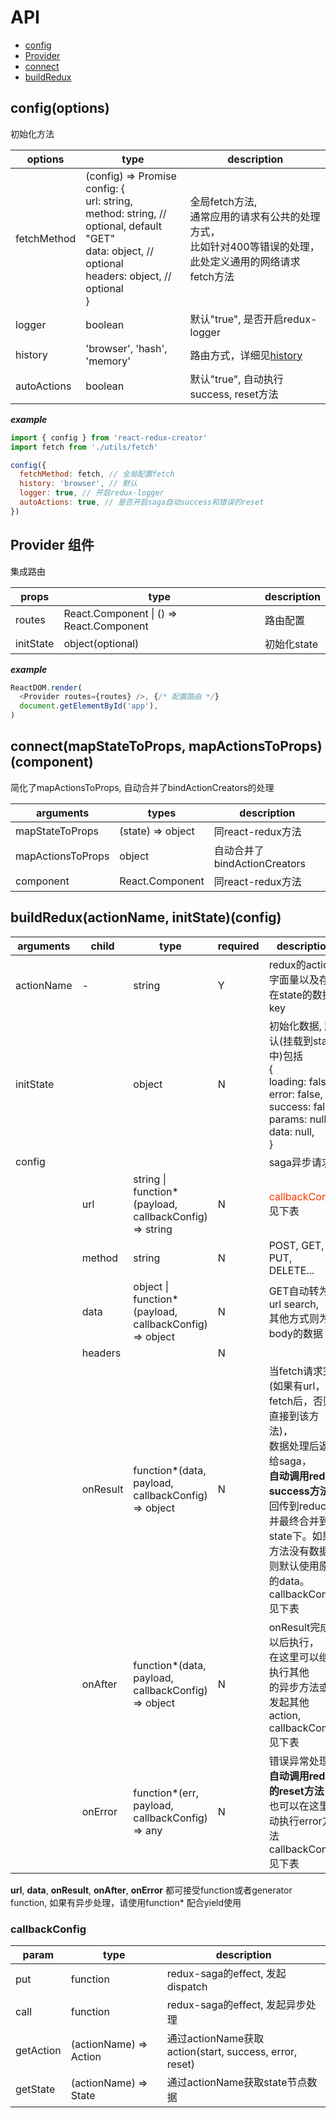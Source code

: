 API
=========================

- <a href="#config">config</a>
- <a href="#provider">Provider</a>
- <a href="#connect">connect</a>
- <a href="#buildRedux">buildRedux</a>


## <a name="config"></a>config(options)

初始化方法

| options     | type                                                         | description                                                  |
| ----------- | ------------------------------------------------------------ | ------------------------------------------------------------ |
| fetchMethod | (config) => Promise<any><br />config: {<br />    url: string, <br />    method: string, // optional, default "GET"<br />    data: object,  // optional <br />    headers: object, // optional<br />} | 全局fetch方法, <br />通常应用的请求有公共的处理方式，<br />比如针对400等错误的处理，此处定义通用的网络请求fetch方法 |
| logger      | boolean                                                      | 默认"true", 是否开启redux-logger                             |
| history     | 'browser', 'hash', 'memory'                                  | 路由方式，详细见[history](https://github.com/ReactTraining/history) |
| autoActions | boolean                                                      | 默认"true", 自动执行success, reset方法                       |


***example***

```javascript
import { config } from 'react-redux-creator'
import fetch from './utils/fetch'

config({
  fetchMethod: fetch, // 全局配置fetch
  history: 'browser', // 默认
  logger: true, // 开启redux-logger
  autoActions: true, // 是否开启saga自动success和错误的reset
})
```


## <a name="provider"></a>Provider 组件

集成路由

| props     | type                                     | description    |
| --------- | ---------------------------------------- | ----------- |
| routes    | React.Component \| () => React.Component | 路由配置    |
| initState | object(optional)                         | 初始化state |


***example***

```javascript
ReactDOM.render(
  <Provider routes={routes} />, {/* 配置路由 */}
  document.getElementById('app'),
)
```

## <a name="connect"></a>connect(mapStateToProps, mapActionsToProps)(component)

简化了mapActionsToProps, 自动合并了bindActionCreators的处理

| arguments          | types             | description                  |
| ----------------- | ----------------- | ---------------------------- |
| mapStateToProps   | (state) => object | 同react-redux方法            |
| mapActionsToProps | object            | 自动合并了bindActionCreators |
| component         | React.Component   | 同react-redux方法            |


## <a name="buildRedux"></a>buildRedux(actionName, initState)(config)

| arguments  | child    | type                                                   | required | description                                                  |
| ---------- | -------- | ------------------------------------------------------ | -------- | ------------------------------------------------------------ |
| actionName | -        | string                                                 | Y        | redux的action字面量以及存储在state的数据key                  |
| initState  |          | object                                                 | N        | 初始化数据, 默认(挂载到state中)包括<br />{<br />    loading: false,<br />    error: false,<br />    success: false,<br />    params: null,<br />    data: null,<br />} |
| config     |          |                                                        |          | saga异步请求                                                 |
|            | url      | string \| function*(payload, callbackConfig) => string | N        | <font color=#f30>callbackConfig</font> 见下表                |
|            | method   | string                                                 | N        | POST, GET, PUT, DELETE...                                    |
|            | data     | object \| function*(payload, callbackConfig) => object | N        | GET自动转为url search,<br />其他方式则为放body的数据         |
|            | headers  |                                                        | N        |                                                              |
|            | onResult | function*(data, payload, callbackConfig) => object     | N        | 当fetch请求完(如果有url，<br />fetch后，否则直接到该方法)，<br />数据处理后返回给saga，<br /><b>自动调用redux success方法</b>，<br />回传到reducer 并最终合并到<br />state下。如果方法没有数据，<br />则默认使用原始的data。 <br /><a name="callbackConfig">callbackConfig</a> 见下表 |
|            | onAfter  | function*(data, payload, callbackConfig) => object     | N        | onResult完成以后执行，<br />在这里可以继续执行其他<br />的异步方法或者发起其他action,<br /><a name="callbackConfig">callbackConfig</a> 见下表 |
|            | onError  | function*(err, payload, callbackConfig) => any         | N        | 错误异常处理，<br /><b>自动调用redux的reset方法</b><br />也可以在这里手动执行error方法<br /><a name="callbackConfig">callbackConfig</a> 见下表 |

**url**, **data**, **onResult**, **onAfter**, **onError** 都可接受function或者generator function, 如果有异步处理，请使用function* 配合yield使用

### callbackConfig

| param     | type                   | description                                            |
| --------- | ---------------------- | ------------------------------------------------------ |
| put       | function               | redux-saga的effect, 发起dispatch                       |
| call      | function               | redux-saga的effect, 发起异步处理                       |
| getAction | (actionName) => Action | 通过actionName获取action(start, success, error, reset) |
| getState  | (actionName) => State  | 通过actionName获取state节点数据                        |

